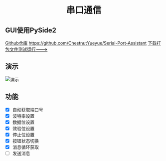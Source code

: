 <div align="center">
<h1 align="center">串口通信</h1>
</div>

## GUI使用PySide2
[Github仓库](https://github.com/ChestnutYueyue/Serial-Port-Assistant)
<https://github.com/ChestnutYueyue/Serial-Port-Assistant>
[下载打包文件测试运行--->](https://gitee.com/ricocosoul/Serial-Port-Assistant/releases/v0.1-beta)

## 演示
![演示](https://gitee.com/ricocosoul/Serial-Port-Assistant/raw/main/img/1.png)

## 功能
- [x] 自动获取端口号
- [x] 波特率设置
- [x] 数据位设置
- [x] 效验位设置
- [x] 停止位设置
- [x] 按钮状态切换
- [x] 消息循环获取
- [ ] 发送消息
